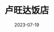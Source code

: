 ---
layout: movie-review
title: 卢旺达饭店
description: >
  I think if people see this footage, they'll say, “Oh, my God, that's horrible”, and then go on eating their dinners.
category: 电影
img: assets/img/movie/2023/lu_wang_da_fan_dian.webp
star: 4
date: 2023-07-19
---
